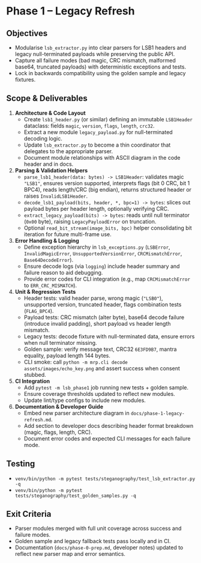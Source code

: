 # Phase 1 – Legacy Refresh

## Objectives
- Modularise `lsb_extractor.py` into clear parsers for LSB1 headers and legacy null-terminated payloads while preserving the public API.
- Capture all failure modes (bad magic, CRC mismatch, malformed base64, truncated payloads) with deterministic exceptions and tests.
- Lock in backwards compatibility using the golden sample and legacy fixtures.

## Scope & Deliverables
1. **Architecture & Code Layout**
   - Create `lsb1_header.py` (or similar) defining an immutable `LSB1Header` dataclass: fields `magic`, `version`, `flags`, `length`, `crc32`.
   - Extract a new module `legacy_payload.py` for null-terminated decoding logic.
   - Update `lsb_extractor.py` to become a thin coordinator that delegates to the appropriate parser.
   - Document module relationships with ASCII diagram in the code header and in docs.
2. **Parsing & Validation Helpers**
   - `parse_lsb1_header(data: bytes) -> LSB1Header`: validates magic `"LSB1"`, ensures version supported, interprets flags (bit 0 CRC, bit 1 BPC4), reads length/CRC (big endian), returns structured header or raises `InvalidLSB1Header`.
   - `decode_lsb1_payload(bits, header, *, bpc=1) -> bytes`: slices out payload bytes per header length, optionally verifying CRC.
   - `extract_legacy_payload(bits) -> bytes`: reads until null terminator (`0x00` byte), raising `LegacyPayloadError` on truncation.
   - Optional `read_bit_stream(image_bits, bpc)` helper consolidating bit iteration for future multi-frame use.
3. **Error Handling & Logging**
   - Define exception hierarchy in `lsb_exceptions.py` (`LSBError`, `InvalidMagicError`, `UnsupportedVersionError`, `CRCMismatchError`, `Base64DecodeError`).
   - Ensure decode logs (via `logging`) include header summary and failure reason to aid debugging.
   - Provide error codes for CLI integration (e.g., map `CRCMismatchError` to `ERR_CRC_MISMATCH`).
4. **Unit & Regression Tests**
   - Header tests: valid header parse, wrong magic (`"LSB0"`), unsupported version, truncated header, flags combination tests (`FLAG_BPC4`).
   - Payload tests: CRC mismatch (alter byte), base64 decode failure (introduce invalid padding), short payload vs header length mismatch.
   - Legacy tests: decode fixture with null-terminated data, ensure errors when null terminator missing.
   - Golden sample: verify message text, CRC32 `6E3FD9B7`, mantra equality, payload length 144 bytes.
   - CLI smoke: call `python -m mrp.cli decode assets/images/echo_key.png` and assert success when consent stubbed.
5. **CI Integration**
   - Add `pytest -m lsb_phase1` job running new tests + golden sample.
   - Ensure coverage thresholds updated to reflect new modules.
   - Update lint/type configs to include new modules.
6. **Documentation & Developer Guide**
   - Embed new parser architecture diagram in `docs/phase-1-legacy-refresh.md`.
   - Add section to developer docs describing header format breakdown (magic, flags, length, CRC).
   - Document error codes and expected CLI messages for each failure mode.

## Testing
- `venv/bin/python -m pytest tests/steganography/test_lsb_extractor.py -q`
- `venv/bin/python -m pytest tests/steganography/test_golden_samples.py -q`

## Exit Criteria
- Parser modules merged with full unit coverage across success and failure modes.
- Golden sample and legacy fallback tests pass locally and in CI.
- Documentation (`docs/phase-0-prep.md`, developer notes) updated to reflect new parser map and error semantics.
